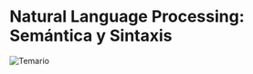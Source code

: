 # Natural Language Processing: Semántica y Sintaxis 
![Temario](https://github.com/pedro9olivares/Bourbaki/blob/main/BBVA/Temarios/NLP.jpg)
